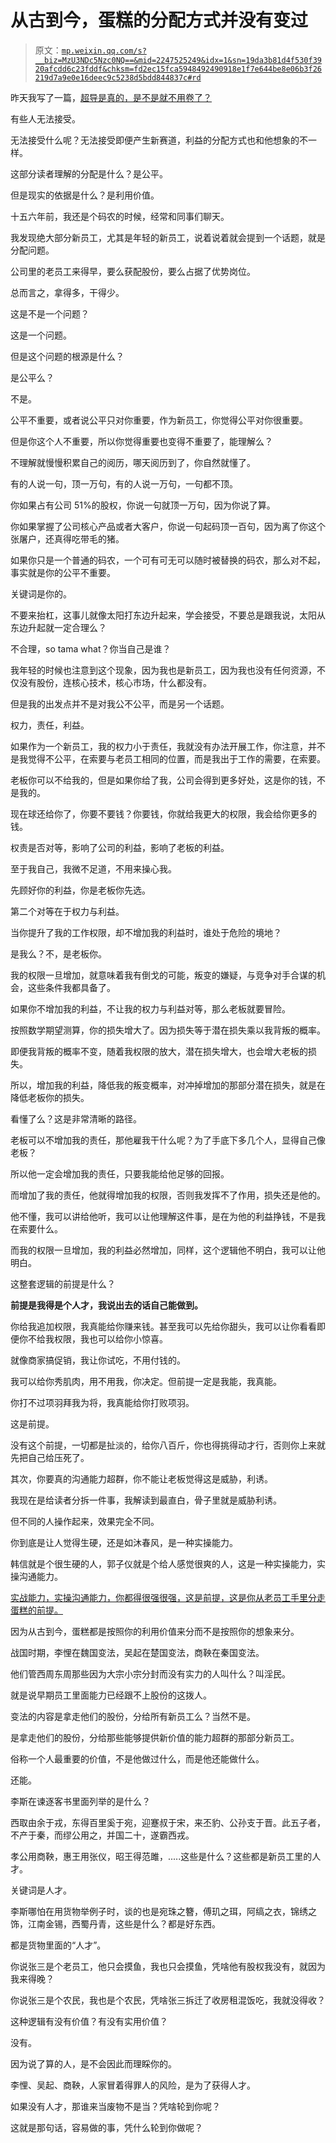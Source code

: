 # 从古到今，蛋糕的分配方式并没有变过

> 原文：[`mp.weixin.qq.com/s?__biz=MzU3NDc5Nzc0NQ==&mid=2247525249&idx=1&sn=19da3b81d4f530f3920afcdd6c23fddf&chksm=fd2ec15fca5948492490918e1f7e644be8e06b3f26219d7a9e0e16deec9c5238d5bdd844837c#rd`](http://mp.weixin.qq.com/s?__biz=MzU3NDc5Nzc0NQ==&mid=2247525249&idx=1&sn=19da3b81d4f530f3920afcdd6c23fddf&chksm=fd2ec15fca5948492490918e1f7e644be8e06b3f26219d7a9e0e16deec9c5238d5bdd844837c#rd)

昨天我写了一篇，[超导是真的，是不是就不用卷了？](http://mp.weixin.qq.com/s?__biz=MzU0MjYwNDU2Mw==&mid=2247511810&idx=1&sn=d0fbae71199fb229b0659008b57c46a6&chksm=fb1ac37ecc6d4a68839a30b75fe719015753632a1c535d81161fe9960374c9ca416f6f289739&scene=21#wechat_redirect)

有些人无法接受。

无法接受什么呢？无法接受即便产生新赛道，利益的分配方式也和他想象的不一样。

这部分读者理解的分配是什么？是公平。 

但是现实的依据是什么？是利用价值。

十五六年前，我还是个码农的时候，经常和同事们聊天。

我发现绝大部分新员工，尤其是年轻的新员工，说着说着就会提到一个话题，就是分配问题。 

公司里的老员工来得早，要么获配股份，要么占据了优势岗位。 

总而言之，拿得多，干得少。

这是不是一个问题？ 

这是一个问题。

但是这个问题的根源是什么？

是公平么？

不是。 

公平不重要，或者说公平只对你重要，作为新员工，你觉得公平对你很重要。

但是你这个人不重要，所以你觉得重要也变得不重要了，能理解么？

不理解就慢慢积累自己的阅历，哪天阅历到了，你自然就懂了。 

有的人说一句，顶一万句，有的人说一万句，一句都不顶。

你如果占有公司 51%的股权，你说一句就顶一万句，因为你说了算。 

你如果掌握了公司核心产品或者大客户，你说一句起码顶一百句，因为离了你这个张屠户，还真得吃带毛的猪。 

如果你只是一个普通的码农，一个可有可无可以随时被替换的码农，那么对不起，事实就是你的公平不重要。 

关键词是你的。

不要来抬杠，这事儿就像太阳打东边升起来，学会接受，不要总是跟我说，太阳从东边升起就一定合理么？ 

不合理，so tama what？你当自己是谁？

我年轻的时候也注意到这个现象，因为我也是新员工，因为我也没有任何资源，不仅没有股份，连核心技术，核心市场，什么都没有。 

但是我的出发点并不是对我公不公平，而是另一个话题。

权力，责任，利益。 

如果作为一个新员工，我的权力小于责任，我就没有办法开展工作，你注意，并不是我觉得不公平，在索要与老员工相同的位置，而是我出于工作的需要，在索要。 

老板你可以不给我的，但是如果你给了我，公司会得到更多好处，这是你的钱，不是我的。

现在球还给你了，你要不要钱？你要钱，你就给我更大的权限，我会给你更多的钱。 

权责是否对等，影响了公司的利益，影响了老板的利益。 

至于我自己，我微不足道，不用来操心我。

先顾好你的利益，你是老板你先选。 

第二个对等在于权力与利益。

当你提升了我的工作权限，却不增加我的利益时，谁处于危险的境地？

是我么？不，是老板你。

我的权限一旦增加，就意味着我有倒戈的可能，叛变的嫌疑，与竞争对手合谋的机会，这些条件我都具备了。 

如果你不增加我的利益，不让我的权力与利益对等，那么老板就要冒险。

按照数学期望测算，你的损失增大了。因为损失等于潜在损失乘以我背叛的概率。 

即便我背叛的概率不变，随着我权限的放大，潜在损失增大，也会增大老板的损失。 

所以，增加我的利益，降低我的叛变概率，对冲掉增加的那部分潜在损失，就是在降低老板你的损失。 

看懂了么？这是非常清晰的路径。 

老板可以不增加我的责任，那他雇我干什么呢？为了手底下多几个人，显得自己像老板？ 

所以他一定会增加我的责任，只要我能给他足够的回报。 

而增加了我的责任，他就得增加我的权限，否则我发挥不了作用，损失还是他的。 

他不懂，我可以讲给他听，我可以让他理解这件事，是在为他的利益挣钱，不是我在索要什么。

而我的权限一旦增加，我的利益必然增加，同样，这个逻辑他不明白，我可以让他明白。 

这整套逻辑的前提是什么？ 

**前提是我得是个人才，我说出去的话自己能做到。** 

你给我追加权限，我真能给你赚来钱。甚至我可以先给你甜头，我可以让你看看即便你不给我权限，我也可以给你小惊喜。

就像商家搞促销，我让你试吃，不用付钱的。 

我可以给你秀肌肉，用不用我，你决定。但前提一定是我能，我真能。

你打不过项羽拜我为将，我真能给你打败项羽。

这是前提。 

没有这个前提，一切都是扯淡的，给你八百斤，你也得挑得动才行，否则你上来就先把自己给压死了。 

其次，你要真的沟通能力超群，你不能让老板觉得这是威胁，利诱。 

我现在是给读者分拆一件事，我解读到最直白，骨子里就是威胁利诱。 

但不同的人操作起来，效果完全不同。

你到底是让人觉得生硬，还是如沐春风，是一种实操能力。

韩信就是个很生硬的人，郭子仪就是个给人感觉很爽的人，这是一种实操能力，实操沟通能力。 

[实战能力，实操沟通能力，你都得很强很强，这是前提，这是你从老员工手里分走蛋糕的前提。](http://mp.weixin.qq.com/s?__biz=Mzg4MTg2MzU3Mg==&mid=2247484183&idx=1&sn=a477645776359cd8f5a6314109ed557d&chksm=cf5e3decf829b4fa5f59b5c99e6be6740aaf3503794b13ee26670c3520978cfaebfd7528ac8f&scene=21#wechat_redirect) 

因为从古到今，蛋糕都是按照你的利用价值来分而不是按照你的想象来分。

战国时期，李悝在魏国变法，吴起在楚国变法，商鞅在秦国变法。

他们管西周东周那些因为大宗小宗分封而没有实力的人叫什么？叫淫民。 

就是说早期员工里面能力已经跟不上股份的这拨人。

变法的内容是拿走他们的股份，分给所有新员工么？当然不是。 

是拿走他们的股份，分给那些能够提供新价值的能力超群的那部分新员工。

俗称一个人最重要的价值，不是他做过什么，而是他还能做什么。

还能。

李斯在谏逐客书里面列举的是什么？

西取由余于戎，东得百里奚于宛，迎蹇叔于宋，来丕豹、公孙支于晋。此五子者，不产于秦，而缪公用之，并国二十，遂霸西戎。

孝公用商鞅，惠王用张仪，昭王得范雎，.....这些是什么？这些都是新员工里的人才。

关键词是人才。

李斯哪怕在用货物举例子时，谈的也是宛珠之簪，傅玑之珥，阿缟之衣，锦绣之饰，江南金锡，西蜀丹青，这些是什么？都是好东西。 

都是货物里面的“人才”。

你说张三是个老员工，他只会摸鱼，我也只会摸鱼，凭啥他有股权我没有，就因为我来得晚？ 

你说张三是个农民，我也是个农民，凭啥张三拆迁了收房租混饭吃，我就没得收？

这种逻辑有没有价值？有没有实用价值？ 

没有。

因为说了算的人，是不会因此而理睬你的。 

李悝、吴起、商鞅，人家冒着得罪人的风险，是为了获得人才。

如果没有人才，那谁来当废物不是当？凭啥轮到你呢？

这就是那句话，容易做的事，凭什么轮到你做呢？